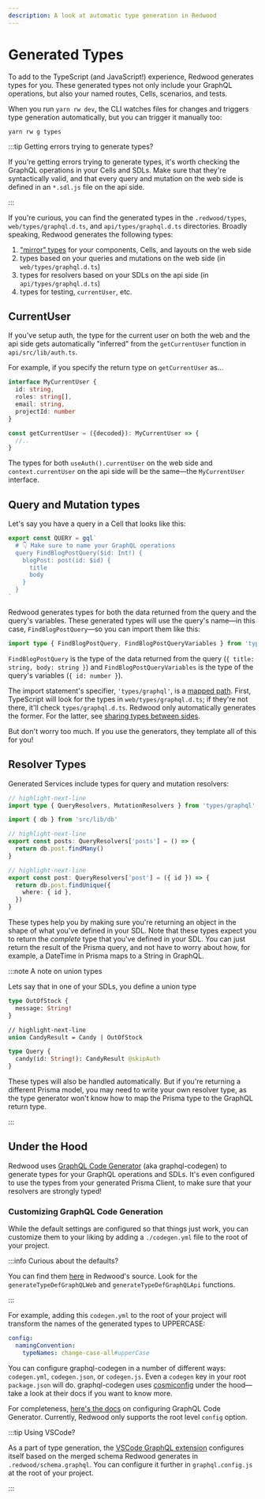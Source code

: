 ```yaml
---
description: A look at automatic type generation in Redwood
---
```


# Generated Types

To add to the TypeScript (and JavaScript!) experience, Redwood generates types for you.
These generated types not only include your GraphQL operations, but also your named routes, Cells, scenarios, and tests.

When you run `yarn rw dev`, the CLI watches files for changes and triggers type generation automatically, but you can trigger it manually too:

```
yarn rw g types
```

:::tip Getting errors trying to generate types?

If you're getting errors trying to generate types, it's worth checking the GraphQL operations in your Cells and SDLs.
Make sure that they're syntactically valid, and that every query and mutation on the web side is defined in an `*.sdl.js` file on the api side.

:::

If you're curious, you can find the generated types in the `.redwood/types`, `web/types/graphql.d.ts`, and `api/types/graphql.d.ts` directories. Broadly speaking, Redwood generates the following types:

1. ["mirror" types](https://www.typescriptlang.org/docs/handbook/module-resolution.html#virtual-directories-with-rootdirs) for your components, Cells, and layouts on the web side
2. types based on your queries and mutations on the web side (in `web/types/graphql.d.ts`)
3. types for resolvers based on your SDLs on the api side (in `api/types/graphql.d.ts`)
4. types for testing, `currentUser`, etc.

## CurrentUser

If you've setup auth, the type for the current user on both the web and the api side gets automatically "inferred" from the `getCurrentUser` function in `api/src/lib/auth.ts`.

For example, if you specify the return type on `getCurrentUser` as...

```ts title="api/src/lib/auth.ts"
interface MyCurrentUser {
  id: string,
  roles: string[],
  email: string,
  projectId: number
}

const getCurrentUser = ({decoded}): MyCurrentUser => {
  //..
}
```

The types for both `useAuth().currentUser` on the web side and `context.currentUser` on the api side will be the same—the `MyCurrentUser` interface.

## Query and Mutation types

Let's say you have a query in a Cell that looks like this:

```js title="web/src/components/BlogPostCell.tsx"
export const QUERY = gql`
  # 👇 Make sure to name your GraphQL operations
  query FindBlogPostQuery($id: Int!) {
    blogPost: post(id: $id) {
      title
      body
    }
  }
`
```

Redwood generates types for both the data returned from the query and the query's variables.
These generated types will use the query's name—in this case, `FindBlogPostQuery`—so you can import them like this:

```ts title="web/src/components/BlogPostCell.tsx"
import type { FindBlogPostQuery, FindBlogPostQueryVariables } from 'types/graphql'
```

`FindBlogPostQuery` is the type of the data returned from the query (`{ title: string, body: string }`) and `FindBlogPostQueryVariables` is the type of the query's variables (`{ id: number }`).

The import statement's specifier, `'types/graphql'`, is a [mapped path](https://www.typescriptlang.org/docs/handbook/module-resolution.html#path-mapping). First, TypeScript will look for the types in `web/types/graphql.d.ts`; if they're not there, it'll check `types/graphql.d.ts`. Redwood only automatically generates the former. For the latter, see [sharing types between sides](./introduction.md#sharing-types-between-sides).

But don't worry too much. If you use the generators, they template all of this for you!

## Resolver Types

Generated Services include types for query and mutation resolvers:

```ts title="api/src/services/posts.ts"
// highlight-next-line
import type { QueryResolvers, MutationResolvers } from 'types/graphql'

import { db } from 'src/lib/db'

// highlight-next-line
export const posts: QueryResolvers['posts'] = () => {
  return db.post.findMany()
}

// highlight-next-line
export const post: QueryResolvers['post'] = ({ id }) => {
  return db.post.findUnique({
    where: { id },
  })
}
```

These types help you by making sure you're returning an object in the shape of what you've defined in your SDL. Note that these types expect you to return the _complete_ type that you've defined in your SDL. You can just return the result of the Prisma query, and not have to worry about how, for example, a DateTime in Prisma maps to a String in GraphQL.

:::note A note on union types

Lets say that in one of your SDLs, you define a union type

```graphql
type OutOfStock {
  message: String!
}

// highlight-next-line
union CandyResult = Candy | OutOfStock

type Query {
  candy(id: String!): CandyResult @skipAuth
}
```

These types will also be handled automatically. But if you're returning a different Prisma model, you may need to write your own resolver type, as the type generator won't know how to map the Prisma type to the GraphQL return type.

:::

## Under the Hood

Redwood uses [GraphQL Code Generator](https://www.graphql-code-generator.com) (aka graphql-codegen) to generate types for your GraphQL operations and SDLs. It's even configured to use the types from your generated Prisma Client, to make sure that your resolvers are strongly typed!

### Customizing GraphQL Code Generation

While the default settings are configured so that things just work️, you can customize them to your liking by adding a `./codegen.yml` file to the root of your project.

:::info Curious about the defaults?

You can find them [here](https://github.com/redwoodjs/redwood/blob/main/packages/internal/src/generate/graphqlCodeGen.ts) in Redwood's source. Look for the `generateTypeDefGraphQLWeb` and `generateTypeDefGraphQLApi` functions.

:::

For example, adding this `codegen.yml` to the root of your project will transform the names of the generated types to UPPERCASE:

```yml title="codegen.yml"
config:
  namingConvention:
    typeNames: change-case-all#upperCase
```

You can configure graphql-codegen in a number of different ways: `codegen.yml`, `codegen.json`, or `codegen.js`. Even a `codegen` key in your root `package.json` will do. graphql-codegen uses [cosmiconfig](https://github.com/davidtheclark/cosmiconfig#cosmiconfig) under the hood—take a look at their docs if you want to know more.

For completeness, [here's the docs](https://www.graphql-code-generator.com/docs/config-reference/config-field) on configuring GraphQL Code Generator. Currently, Redwood only supports the root level `config` option.

:::tip Using VSCode?

As a part of type generation, the [VSCode GraphQL extension](https://marketplace.visualstudio.com/items?itemName=GraphQL.vscode-graphql) configures itself based on the merged schema Redwood generates in `.redwood/schema.graphql`.
You can configure it further in `graphql.config.js` at the root of your project.

:::
